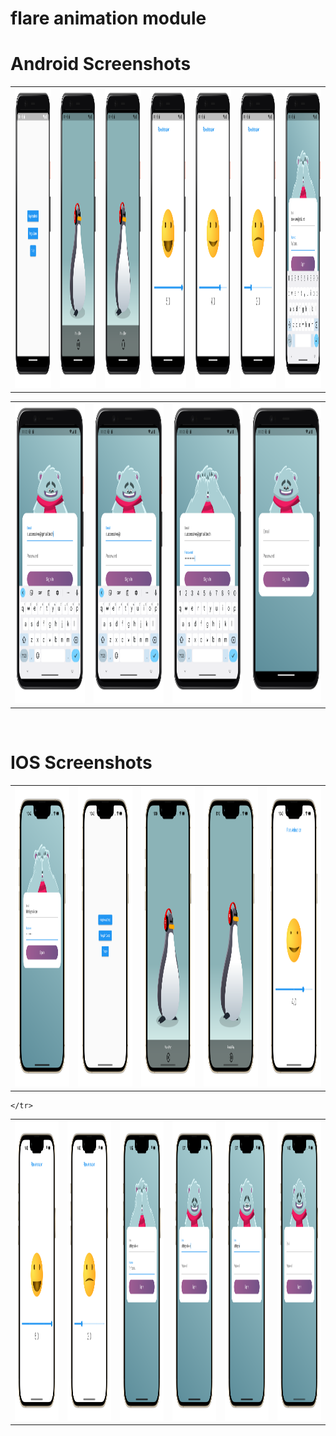 # flare animation module


# Android Screenshots

<table>
  <tr>
    <td><img src="https://github.com/MarvelApps-Flutter/flutter_flare/blob/main/screenshot/android/home_page_google-pixel4xl-ohsoorange-portrait.png" height="480px"></td>
     <td><img src="https://github.com/MarvelApps-Flutter/flutter_flare/blob/main/screenshot/android/penguin_pause_google-pixel4xl-ohsoorange-portrait.png" height="480px"></td>
      <td><img src="https://github.com/MarvelApps-Flutter/flutter_flare/blob/main/screenshot/android/penguin_play_google-pixel4xl-ohsoorange-portrait.png" height="480px"></td>
       <td><img src="https://github.com/MarvelApps-Flutter/flutter_flare/blob/main/screenshot/android/smile_google-pixel4xl-ohsoorange-portrait.png" height="480px"></td>
        <td><img src="https://github.com/MarvelApps-Flutter/flutter_flare/blob/main/screenshot/android/smile_mid_google-pixel4xl-ohsoorange-portrait.png" height="480px"></td>
         <td><img src="https://github.com/MarvelApps-Flutter/flutter_flare/blob/main/screenshot/android/smile_start_google-pixel4xl-ohsoorange-portrait.png" height="480px"></td>
          <td><img src="https://github.com/MarvelApps-Flutter/flutter_flare/blob/main/screenshot/android/teddy_close_eyes_google-pixel4xl-ohsoorange-portrait.png" height="480px"></td>
          
              
    
  </tr>
 </table>
 
 <table>
  <tr>
     <td><img src="https://github.com/MarvelApps-Flutter/flutter_flare/blob/main/screenshot/android/teddy_google-pixel4xl-ohsoorange-portrait.png" height="480px"></td>
            <td><img src="https://github.com/MarvelApps-Flutter/flutter_flare/blob/main/screenshot/android/teddy_mid_google-pixel4xl-ohsoorange-portrait.png" height="480px"></td>
             <td><img src="https://github.com/MarvelApps-Flutter/flutter_flare/blob/main/screenshot/android/teddy_password_google-pixel4xl-ohsoorange-portrait.png" height="480px"></td>
              <td><img src="https://github.com/MarvelApps-Flutter/flutter_flare/blob/main/screenshot/android/teddy_start_google-pixel4xl-ohsoorange-portrait.png" height="480px"></td>
    </tr></table>
 

</br>

# IOS Screenshots

<table>
  <tr>
    <td><img src="https://github.com/MarvelApps-Flutter/flutter_flare/blob/main/screenshot/ios/enter_password_iphone13promaxgold_portrait.png" height="480px"></td>
    <td><img src="https://github.com/MarvelApps-Flutter/flutter_flare/blob/main/screenshot/ios/home_page_iphone13promaxgold_portrait.png" height="480px"></td>
    <td><img src="https://github.com/MarvelApps-Flutter/flutter_flare/blob/main/screenshot/ios/penguin_pause_iphone13promaxgold_portrait.png" height="480px"></td>
    <td><img src="https://github.com/MarvelApps-Flutter/flutter_flare/blob/main/screenshot/ios/penguin_play_iphone13promaxgold_portrait.png" height="480px"></td>
    <td><img src="https://github.com/MarvelApps-Flutter/flutter_flare/blob/main/screenshot/ios/smile_complete_iphone13promaxgold_portrait.png" height="480px"></td>
    
    
  </tr>
 </table>
 
 <table>
  <tr>
    <td><img src="https://github.com/MarvelApps-Flutter/flutter_flare/blob/main/screenshot/ios/smile_done_iphone13promaxgold_portrait.png" height="480px"></td>
    <td><img src="https://github.com/MarvelApps-Flutter/flutter_flare/blob/main/screenshot/ios/smile_mid_iphone13promaxgold_portrait.png" height="480px"></td>
    <td><img src="https://github.com/MarvelApps-Flutter/flutter_flare/blob/main/screenshot/ios/teddy_eyse_close_iphone13promaxgold_portrait.png" height="480px"></td>
    <td><img src="https://github.com/MarvelApps-Flutter/flutter_flare/blob/main/screenshot/ios/teddy_look_last_iphone13promaxgold_portrait.png" height="480px"></td>
    <td><img src="https://github.com/MarvelApps-Flutter/flutter_flare/blob/main/screenshot/ios/teddy_look_mid_iphone13promaxgold_portrait.png" height="480px"></td>
    <td><img src="https://github.com/MarvelApps-Flutter/flutter_flare/blob/main/screenshot/ios/teddy_start_iphone13promaxgold_portrait.png" height="480px"></td>
    
    </tr>
  </table>
 
